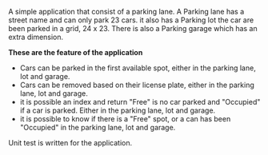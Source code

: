 A simple application that consist of a parking lane. A Parking lane has a street name and can only park 23 cars. it also has a Parking lot the car are been parked in a grid, 24 x 23. There is also a Parking garage which has an extra dimension.

**These are the feature of the application**

* Cars can be parked in the first available spot, either in the parking lane, lot and garage.
* Cars can be removed based on their license plate, either in the parking lane, lot and garage.
* it is possible an index and return "Free" is no car parked and "Occupied" if a car is parked. Either in the parking lane, lot and garage.
* it is possible to know if there is a "Free" spot, or a can has been "Occupied" in the parking lane, lot and garage.

Unit test is written for the application.
